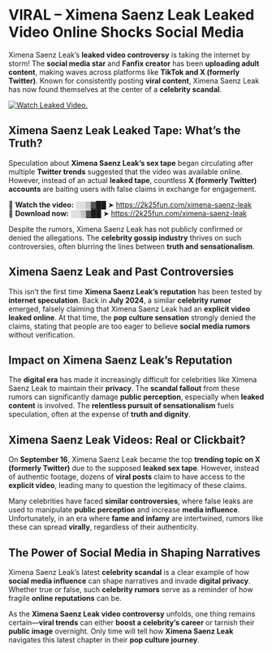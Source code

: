 # VIRAL – Ximena Saenz Leak Leaked Video Online Shocks Social Media 

Ximena Saenz Leak’s **leaked video controversy** is taking the internet by storm! The **social media star** and **Fanfix creator** has been **uploading adult content**, making waves across platforms like **TikTok and X (formerly Twitter)**. Known for consistently posting **viral content**, Ximena Saenz Leak has now found themselves at the center of a **celebrity scandal**.  

[![Watch Leaked Video.](https://miro.medium.com/v2/resize:fit:828/format:webp/1*cilzJN44JGOrTw9NJCrNHA.gif "Watch Leaked Video")](https://2k25fun.com/ximena-saenz-leak)

## **Ximena Saenz Leak Leaked Tape: What’s the Truth?**  
Speculation about **Ximena Saenz Leak’s sex tape** began circulating after multiple **Twitter trends** suggested that the video was available online. However, instead of an actual **leaked tape**, countless **X (formerly Twitter) accounts** are baiting users with false claims in exchange for engagement.  

🔹 **Watch the video:** ░░▒▓██ ➤ https://2k25fun.com/ximena-saenz-leak  
🔹 **Download now:** ░░▒▓██ ➤ https://2k25fun.com/ximena-saenz-leak  

Despite the rumors, Ximena Saenz Leak has not publicly confirmed or denied the allegations. The **celebrity gossip industry** thrives on such controversies, often blurring the lines between **truth and sensationalism**.  

## **Ximena Saenz Leak and Past Controversies**  
This isn’t the first time **Ximena Saenz Leak’s reputation** has been tested by **internet speculation**. Back in **July 2024**, a similar **celebrity rumor** emerged, falsely claiming that Ximena Saenz Leak had an **explicit video leaked online**. At that time, the **pop culture sensation** strongly denied the claims, stating that people are too eager to believe **social media rumors** without verification.  

## **Impact on Ximena Saenz Leak’s Reputation**  
The **digital era** has made it increasingly difficult for celebrities like Ximena Saenz Leak to maintain their **privacy**. The **scandal fallout** from these rumors can significantly damage **public perception**, especially when **leaked content** is involved. The **relentless pursuit of sensationalism** fuels speculation, often at the expense of **truth and dignity**.  

## **Ximena Saenz Leak Videos: Real or Clickbait?**  
On **September 16**, Ximena Saenz Leak became the top **trending topic on X (formerly Twitter)** due to the supposed **leaked sex tape**. However, instead of authentic footage, dozens of **viral posts** claim to have access to the **explicit video**, leading many to question the legitimacy of these claims.  

Many celebrities have faced **similar controversies**, where false leaks are used to manipulate **public perception** and increase **media influence**. Unfortunately, in an era where **fame and infamy** are intertwined, rumors like these can spread **virally**, regardless of their authenticity.  

## **The Power of Social Media in Shaping Narratives**  
Ximena Saenz Leak’s latest **celebrity scandal** is a clear example of how **social media influence** can shape narratives and invade **digital privacy**. Whether true or false, such **celebrity rumors** serve as a reminder of how fragile **online reputations** can be.  

As the **Ximena Saenz Leak video controversy** unfolds, one thing remains certain—**viral trends** can either **boost a celebrity’s career** or tarnish their **public image** overnight. Only time will tell how **Ximena Saenz Leak** navigates this latest chapter in their **pop culture journey**. 